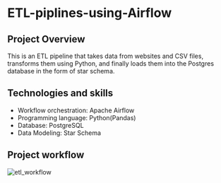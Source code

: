 # ETL-piplines-using-Airflow

## Project Overview
This is an ETL pipeline that takes data from websites and CSV files, transforms them using Python, and finally loads them into the Postgres database in the form of star schema.

## Technologies and skills
- Workflow orchestration: Apache Airflow
- Programming language: Python(Pandas)
- Database: PostgreSQL
- Data Modeling: Star Schema

## Project workflow

![etl_workflow](https://github.com/hien2706/ETL-piplines-with-Airflow/blob/main/images/etl_pipeline.jpg)
